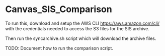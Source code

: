 # Canvas_SIS_Comparison

To run this, download and setup the AWS CLI https://aws.amazon.com/cli/ with the credentials needed to access the S3 files for the SIS archive.

Then run the syncarchive.sh script which will download the archive files.

TODO: Document how to run the comparison script.

